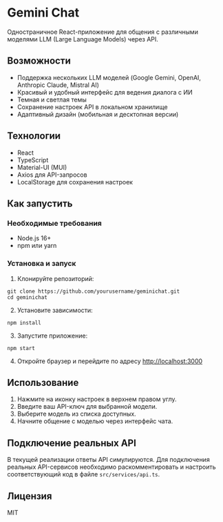 # Gemini Chat

Одностраничное React-приложение для общения с различными моделями LLM (Large Language Models) через API.

## Возможности

- Поддержка нескольких LLM моделей (Google Gemini, OpenAI, Anthropic Claude, Mistral AI)
- Красивый и удобный интерфейс для ведения диалога с ИИ
- Темная и светлая темы
- Сохранение настроек API в локальном хранилище
- Адаптивный дизайн (мобильная и десктопная версии)

## Технологии

- React
- TypeScript
- Material-UI (MUI)
- Axios для API-запросов
- LocalStorage для сохранения настроек

## Как запустить

### Необходимые требования

- Node.js 16+ 
- npm или yarn

### Установка и запуск

1. Клонируйте репозиторий:
```
git clone https://github.com/yourusername/geminichat.git
cd geminichat
```

2. Установите зависимости:
```
npm install
```

3. Запустите приложение:
```
npm start
```

4. Откройте браузер и перейдите по адресу [http://localhost:3000](http://localhost:3000)

## Использование

1. Нажмите на иконку настроек в верхнем правом углу.
2. Введите ваш API-ключ для выбранной модели.
3. Выберите модель из списка доступных.
4. Начните общение с моделью через интерфейс чата.

## Подключение реальных API

В текущей реализации ответы API симулируются. Для подключения реальных API-сервисов необходимо раскомментировать и настроить соответствующий код в файле `src/services/api.ts`.

## Лицензия

MIT
